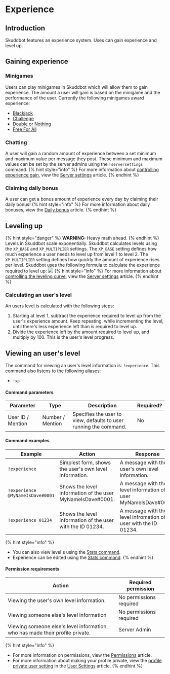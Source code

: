 # Experience
## Introduction
Skuddbot features an experience system. Uses can gain experience and level up. 

## Gaining experience
### Minigames
Users can play minigames in Skuddbot which will allow them to gain experience. The amount a user will gain is based on the minigame and the performance of the user.
Currently the following minigames award experience:
* [Blackjack](/Minigames/blackjack.md)
* [Challenge](/Minigames/challenge.md)
* [Double or Nothing](/Minigames/double-or-nothing.md)
* [Free For All](/Minigames/free-for-all.md)

### Chatting
A user will gain a random amount of experience between a set minimum and maximum value per message they post. These minimum and maximum values can be set by the server admins using the `!serversettings` command.
{% hint style="info" %}
For more information about [controlling experience gain](/Features/server-settings.md#gaining-experience), view the [Server settings](/Features/server-settings.md) article.
{% endhint %}

### Claiming daily bonus
A user can get a bonus amount of experience every day by claiming their daily bonus!
{% hint style="info" %}
For more information about daily bonuses, view the [Daily bonus](/Systems/daily-bonus.md) article.
{% endhint %}

## Leveling up
{% hint style="danger" %}
**WARNING:** Heavy math ahead.
{% endhint %}
Levels in Skuddbot scale exponentially. Skuddbot calculates levels using the `XP_BASE` and `XP_MULTIPLIER` settings. The `XP_BASE` setting defines how much experience a user needs to level up from level 1 to level 2. The `XP_MULTIPLIER` setting defines how quickly the amount of experience rises per level. Skuddbot uses the following formula to calculate the experience required to level up:
![](https://i.imgur.com/NuDiaX7.png)
{% hint style="info" %}
For more information about [controlling the leveling curve](/Features/server-settings.md#leveling-curve), view the [Server settings](/Features/server-settings.md) article.
{% endhint %}

### Calculating an user's level
An users level is calculated with the following steps:  
1. Starting at level 1, subtract the experience required to level up from the user's experience amount. Keep repeating, while incrementing the level, until there's less experience left than is required to level up.  
2. Divide the experience left by the amount required to level up, and multiply by 100. This is the user's level progress.  

## Viewing an user's level
The command for viewing an user's level information is: `!experience`.
This command also listens to the following aliases:
* `!xp`

#### Command parameters
| Parameter         | Type             | Description                                                       | Required? |
|-------------------|------------------|-------------------------------------------------------------------|-----------|
| User ID / Mention | Number / Mention | Specifies the user to view, defaults to user running the command. | No        |

#### Command examples
| Example                          | Action                                                     | Response                                                            |
|----------------------------------|------------------------------------------------------------|---------------------------------------------------------------------|
| `!experience`                    | Simplest form, shows the user's own level information.     | A message with the user's own level information.                    |
| `!experience @MyNameIsDave#0001` | Shows the level information of the user MyNameIsDave#0001. | A message with the level information of user MyNameIsDave#0001.     |
| `!experience 01234`              | Shows the level information of the user with the ID 01234. | A message with the level infromation of the user with the ID 01234. |
{% hint style="info" %}
* You can also view level's using the [Stats command](/Features/stats.md).
* Experience can be edited using the [Stats command](/Features/stats.md).
{% endhint %}

#### Permission requirements
| Action                                                                        | Required permission     |
|-------------------------------------------------------------------------------|-------------------------|
| Viewing the user's own level information.                                     | No permissions required |
| Viewing someone else's level information                                      | No permissions required |
| Viewing someone else's level information, who has made their profile private. | Server Admin            |
{% hint style="info" %}
* For more information on permissions, view the [Permissions](/Systems/permissions.md) article.  
* For more information about making your profile private, view the [profile private user setting](user-settings.md#profile-private) in the [User Settings](user-settings.md) article.
{% endhint %}

